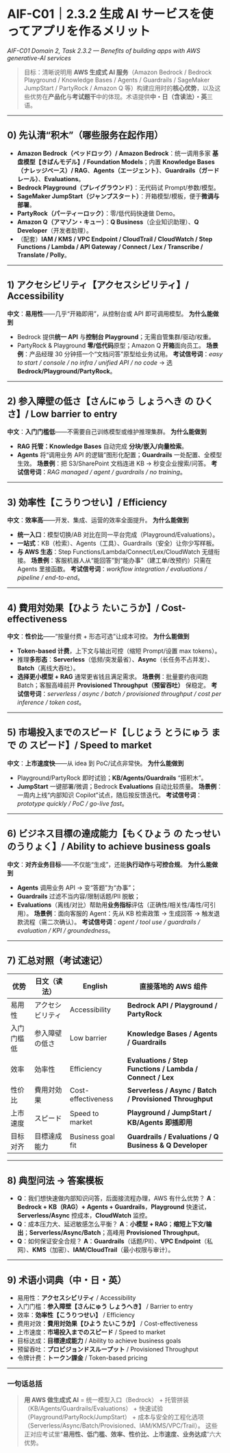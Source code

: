 # AIF-C01｜2.3.2 生成 AI サービスを使ってアプリを作るメリット

*AIF-C01 Domain 2, Task 2.3.2 — Benefits of building apps with AWS generative-AI services*

> 目标：清晰说明用 **AWS 生成式 AI 服务**（Amazon Bedrock / Bedrock Playground / Knowledge Bases / Agents / Guardrails / SageMaker JumpStart / PartyRock / Amazon Q 等）构建应用时的**核心优势**，以及这些优势在**产品化**与**考试题干**中的体现。术语提供**中・日（含读法）・英**三语。

---

## 0) 先认清“积木”（哪些服务在起作用）

* **Amazon Bedrock（ベッドロック）/ Amazon Bedrock**：统一调用多家 **基盘模型【きばんモデル】/ Foundation Models**；内置 **Knowledge Bases（ナレッジベース）/ RAG**、**Agents（エージェント）**、**Guardrails（ガードレール）**、**Evaluations**。
* **Bedrock Playground（プレイグラウンド）**：无代码试 Prompt/参数/模型。
* **SageMaker JumpStart（ジャンプスタート）**：开箱模型/模板，便于**微调与部署**。
* **PartyRock（パーティーロック）**：零/低代码快速做 Demo。
* **Amazon Q（アマゾン・キュー）**：**Q Business**（企业知识助理）、**Q Developer**（开发者助理）。
* （配套）**IAM / KMS / VPC Endpoint / CloudTrail / CloudWatch / Step Functions / Lambda / API Gateway / Connect / Lex / Transcribe / Translate / Polly**。

---

## 1) アクセシビリティ【アクセスシビリティ】/ Accessibility

**中文**：**易用性**——几乎“开箱即用”，从控制台或 API 即可调用模型。
**为什么能做到**

* Bedrock 提供**统一 API** 与**控制台 Playground**；无需自管集群/驱动/权重。
* PartyRock & Playground **零/低代码**原型；Amazon Q **开箱**面向员工。
  **场景例**：产品经理 30 分钟搭一个“文档问答”原型给业务试用。
  **考试信号词**：*easy to start / console / no infra / unified API / no code* → 选 **Bedrock/Playground/PartyRock**。

---

## 2) 参入障壁の低さ【さんにゅう しょうへき の ひくさ】/ Low barrier to entry

**中文**：**入门门槛低**——不需要自己训练模型或维护推理集群。
**为什么能做到**

* **RAG 托管：Knowledge Bases** 自动完成 **分块/嵌入/向量检索**。
* **Agents** 将“调用业务 API 的逻辑”图形化配置；**Guardrails** 一处配置、全模型生效。
  **场景例**：把 S3/SharePoint 文档连进 KB → 秒变企业搜索/问答。
  **考试信号词**：*RAG managed / agent / guardrails / no training*。

---

## 3) 効率性【こうりつせい】/ Efficiency

**中文**：**效率高**——开发、集成、运营的效率全面提升。
**为什么能做到**

* **统一入口**：模型切换/AB 对比在同一平台完成（Playground/Evaluations）。
* **一站式**：KB（检索）、Agents（工具）、Guardrails（安全）让你少写样板。
* **与 AWS 生态**：Step Functions/Lambda/Connect/Lex/CloudWatch 无缝衔接。
  **场景例**：客服机器人从“能回答”到“能办事”（建工单/改预约）只需在 Agents 里接函数。
  **考试信号词**：*workflow integration / evaluations / pipeline / end-to-end*。

---

## 4) 費用対効果【ひよう たいこうか】/ Cost-effectiveness

**中文**：**性价比**——“按量付费 + 形态可选”让成本可控。
**为什么能做到**

* **Token-based 计费**，上下文与输出可控（缩短 Prompt/设置 max tokens）。
* 推理**多形态**：**Serverless**（低频/突发最省）、**Async**（长任务不占并发）、**Batch**（离线大吞吐）。
* **选择更小模型 + RAG** 通常更省钱且满足需求。
  **场景例**：批量要约夜间跑 Batch；客服高峰前开 **Provisioned Throughput（预留吞吐）** 保稳定。
  **考试信号词**：*serverless / async / batch / provisioned throughput / cost per inference / token cost*。

---

## 5) 市場投入までのスピード【しじょう とうにゅう まで の スピード】/ Speed to market

**中文**：**上市速度快**——从 idea 到 PoC/试点非常快。
**为什么能做到**

* Playground/PartyRock 即时试验；**KB/Agents/Guardrails** “搭积木”。
* **JumpStart** 一键部署/微调；Bedrock **Evaluations** 自动比较质量。
  **场景例**：一周内上线“内部知识 Copilot”试点，随后按反馈迭代。
  **考试信号词**：*prototype quickly / PoC / go-live fast*。

---

## 6) ビジネス目標の達成能力【もくひょう の たっせい のうりょく】/ Ability to achieve business goals

**中文**：**对齐业务目标**——不仅能“生成”，还能**执行动作**与**可控合规**。
**为什么能做到**

* **Agents** 调用业务 API → 变“答题”为“办事”；
* **Guardrails** 过滤不当内容/限制话题/PII 脱敏；
* **Evaluations**（离线/对比）帮助用**业务指标**评估（正确性/相关性/毒性/可引用）。
  **场景例**：面向客服的 Agent：先从 KB 检索政策 → 生成回答 → 触发退款流程（需二次确认）。
  **考试信号词**：*agent / tool use / guardrails / evaluation / KPI / groundedness*。

---

## 7) 汇总对照（考试速记）

| 优势    | 日文（读法）   | English            | 直接落地的 AWS 组件                                              |
| ----- | -------- | ------------------ | --------------------------------------------------------- |
| 易用性   | アクセシビリティ | Accessibility      | **Bedrock API / Playground / PartyRock**                  |
| 入门门槛低 | 参入障壁の低さ  | Low barrier        | **Knowledge Bases / Agents / Guardrails**                 |
| 效率    | 効率性      | Efficiency         | **Evaluations / Step Functions / Lambda / Connect / Lex** |
| 性价比   | 費用対効果    | Cost-effectiveness | **Serverless / Async / Batch / Provisioned Throughput**   |
| 上市速度  | スピード     | Speed to market    | **Playground / JumpStart / KB/Agents 即插即用**               |
| 目标对齐  | 目標達成能力   | Business goal fit  | **Guardrails / Evaluations / Q Business & Q Developer**   |

---

## 8) 典型问法 → 答案模板

* **Q**：我们想快速做内部知识问答，后面接流程办理，AWS 有什么优势？
  **A**：**Bedrock + KB（RAG）+ Agents + Guardrails**，**Playground** 快速试，**Serverless/Async** 控成本，**CloudWatch** 监控。
* **Q**：成本压力大、延迟敏感怎么平衡？
  **A**：**小模型 + RAG**；**缩短上下文/输出**；**Serverless/Async/Batch**；高峰用 **Provisioned Throughput**。
* **Q**：如何保证安全合规？
  **A**：**Guardrails**（话题/PII）、**VPC Endpoint**（私网）、**KMS**（加密）、**IAM/CloudTrail**（最小权限与审计）。

---

## 9) 术语小词典（中・日・英）

* 易用性：**アクセスシビリティ** / Accessibility
* 入门门槛：**参入障壁【さんにゅう しょうへき】** / Barrier to entry
* 效率：**効率性【こうりつせい】** / Efficiency
* 费用对效：**費用対効果【ひよう たいこうか】** / Cost-effectiveness
* 上市速度：**市場投入までのスピード** / Speed to market
* 目标达成：**目標達成能力** / Ability to achieve business goals
* 预留吞吐：**プロビジョンドスループット** / Provisioned Throughput
* 令牌计费：**トークン課金** / Token-based pricing

---

### 一句话总括

> **用 AWS 做生成式 AI** = 统一模型入口（Bedrock） + 托管拼装（KB/Agents/Guardrails/Evaluations） + 快速试验（Playground/PartyRock/JumpStart） + 成本与安全的工程化选项（Serverless/Async/Batch/Provisioned、IAM/KMS/VPC/Trail）。
> 这些正对应考试里“**易用性、低门槛、效率、性价比、上市速度、业务达成**”六大优势。
